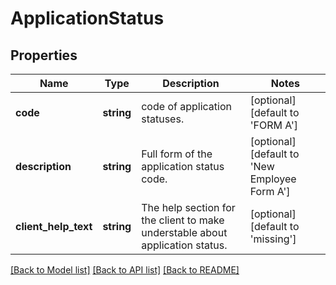 # ApplicationStatus

## Properties
Name | Type | Description | Notes
------------ | ------------- | ------------- | -------------
**code** | **string** | code of application statuses. | [optional] [default to 'FORM A']
**description** | **string** | Full form of the application status code. | [optional] [default to 'New Employee Form A']
**client_help_text** | **string** | The help section for the client to make understable about application status. | [optional] [default to 'missing']

[[Back to Model list]](../README.md#documentation-for-models) [[Back to API list]](../README.md#documentation-for-api-endpoints) [[Back to README]](../README.md)


